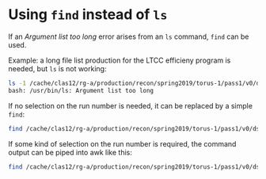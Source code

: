 # Using `find` instead of `ls`

If an *Argument list too long* error arises from an `ls` command, `find` can be used.

Example: a long file list production for the LTCC efficieny program is needed, but `ls` is not working:
```bash
ls -1 /cache/clas12/rg-a/production/recon/spring2019/torus-1/pass1/v0/dst/recon/{006616..006783}/*.hipo > input_all_spring2019.dat
bash: /usr/bin/ls: Argument list too long
```
If no selection on the run number is needed, it can be replaced by a simple `find`:
```bash
find /cache/clas12/rg-a/production/recon/spring2019/torus-1/pass1/v0/dst/recon/ -type f -name "*.hipo" > input_all_spring2019.dat
```
If some kind of selection on the run number is required, the command output can be piped into awk like this:
```bash
find /cache/clas12/rg-a/production/recon/spring2019/torus-1/pass1/v0/dst/recon/ -type f -name "*.hipo" | awk '{count=split($1,a,"/");run=a[count-1];if ((run>=6616)&&(run<=6783)) print}' > input_all_spring2019.dat
```